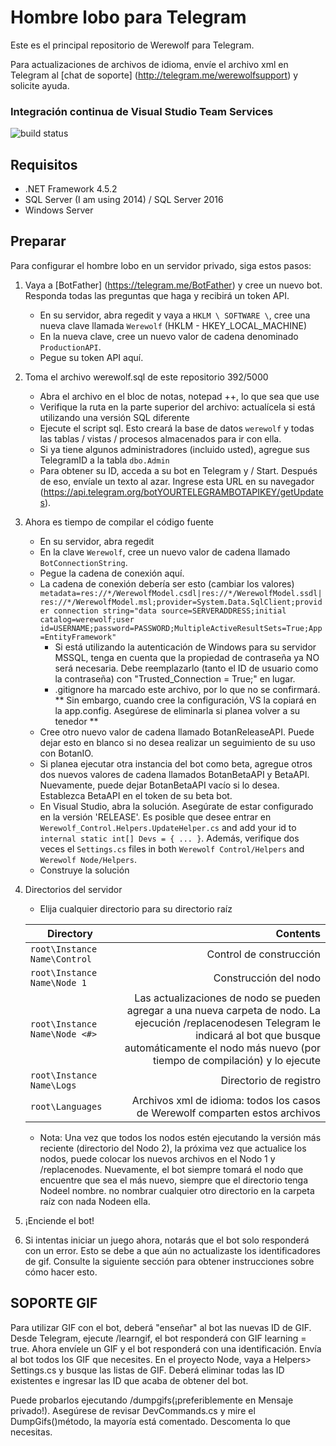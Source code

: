 # Hombre lobo para Telegram

Este es el principal repositorio de Werewolf para Telegram.

Para actualizaciones de archivos de idioma, envíe el archivo xml en Telegram al [chat de soporte] (http://telegram.me/werewolfsupport) y solicite ayuda.

### Integración continua de Visual Studio Team Services	
![build status](https://parabola949.visualstudio.com/_apis/public/build/definitions/c0505bb4-b972-452b-88be-acdc00501797/2/badge)

## Requisitos
* .NET Framework 4.5.2
* SQL Server (I am using 2014) / SQL Server 2016
* Windows Server

## Preparar

Para configurar el hombre lobo en un servidor privado, siga estos pasos:

1. Vaya a [BotFather] (https://telegram.me/BotFather) y cree un nuevo bot. Responda todas las preguntas que haga y recibirá un token API.
    * En su servidor, abra regedit y vaya a `HKLM \ SOFTWARE \`, cree una nueva clave llamada `Werewolf` (HKLM - HKEY_LOCAL_MACHINE)
    * En la nueva clave, cree un nuevo valor de cadena denominado `ProductionAPI`.
    * Pegue su token API aquí.
    
2. Toma el archivo werewolf.sql de este repositorio
392/5000
    * Abra el archivo en el bloc de notas, notepad ++, lo que sea que use
    * Verifique la ruta en la parte superior del archivo: actualícela si está utilizando una versión SQL diferente
    * Ejecute el script sql. Esto creará la base de datos `werewolf` y todas las tablas / vistas / procesos almacenados para ir con ella.
    * Si ya tiene algunos administradores (incluido usted), agregue sus TelegramID a la tabla `dbo.Admin`		
    * Para obtener su ID, acceda a su bot en Telegram y / Start. Después de eso, envíale un texto al azar. Ingrese esta URL en su navegador (https://api.telegram.org/botYOURTELEGRAMBOTAPIKEY/getUpdates).
    
3. Ahora es tiempo de compilar el código fuente
    * En su servidor, abra regedit
    * En la clave `Werewolf`, cree un nuevo valor de cadena llamado` BotConnectionString`.
    * Pegue la cadena de conexión aquí.
    * La cadena de conexión debería ser esto (cambiar los valores)
`metadata=res://*/WerewolfModel.csdl|res://*/WerewolfModel.ssdl|res://*/WerewolfModel.msl;provider=System.Data.SqlClient;provider connection string="data source=SERVERADDRESS;initial catalog=werewolf;user id=USERNAME;password=PASSWORD;MultipleActiveResultSets=True;App=EntityFramework"`
      * Si está utilizando la autenticación de Windows para su servidor MSSQL, tenga en cuenta que la propiedad de contraseña ya NO será necesaria. Debe reemplazarlo (tanto el ID de usuario como la contraseña) con "Trusted_Connection = True;" en lugar.
      * .gitignore ha marcado este archivo, por lo que no se confirmará. ** Sin embargo, cuando cree la configuración, VS la copiará en la app.config. Asegúrese de eliminarla si planea volver a su tenedor **
   * Cree otro nuevo valor de cadena llamado BotanReleaseAPI. Puede dejar esto en blanco si no desea realizar un seguimiento de su uso con BotanIO.
   * Si planea ejecutar otra instancia del bot como beta, agregue otros dos nuevos valores de cadena llamados BotanBetaAPI y BetaAPI. Nuevamente, puede dejar BotanBetaAPI vacío si lo desea. Establezca BetaAPI en el token de su beta bot.
   * En Visual Studio, abra la solución. Asegúrate de estar configurado en la versión 'RELEASE'. Es posible que desee entrar en
   `Werewolf_Control.Helpers.UpdateHelper.cs` and add your id to `internal static int[] Devs = { ... }`. Además, verifique dos veces el
 `Settings.cs` files in both `Werewolf Control/Helpers` and `Werewolf Node/Helpers`.
   * Construye la solución
   
4. Directorios del servidor
   * Elija cualquier directorio para su directorio raíz

   | Directory | Contents |
   |-----------|---------:|
   |`root\Instance Name\Control`|Control de construcción|
   |`root\Instance Name\Node 1`|Construcción del nodo|
   |`root\Instance Name\Node <#>`|Las actualizaciones de nodo se pueden agregar a una nueva carpeta de nodo. La ejecución /replacenodesen Telegram le indicará al bot que busque automáticamente el nodo más nuevo (por tiempo de compilación) y lo ejecute|
   |`root\Instance Name\Logs`|Directorio de registro|
   |`root\Languages`|Archivos xml de idioma: todos los casos de Werewolf comparten estos archivos|

   * Nota: Una vez que todos los nodos estén ejecutando la versión más reciente (directorio del Nodo 2), la próxima vez que actualice los nodos, puede colocar los nuevos archivos en el Nodo 1 y /replacenodes. Nuevamente, el bot siempre tomará el nodo que encuentre que sea el más nuevo, siempre que el directorio tenga Nodeel nombre. no nombrar cualquier otro directorio en la carpeta raíz con nada Nodeen ella.
5. ¡Enciende el bot!
6. Si intentas iniciar un juego ahora, notarás que el bot solo responderá con un error. Esto se debe a que aún no actualizaste los identificadores de gif. Consulte la siguiente sección para obtener instrucciones sobre cómo hacer esto.

## SOPORTE GIF
Para utilizar GIF con el bot, deberá "enseñar" al bot las nuevas ID de GIF. Desde Telegram, ejecute /learngif, el bot responderá con GIF learning = true. Ahora envíele un GIF y el bot responderá con una identificación. Envía al bot todos los GIF que necesites. En el proyecto Node, vaya a Helpers> Settings.cs y busque las listas de GIF. Deberá eliminar todas las ID existentes e ingresar las ID que acaba de obtener del bot.

Puede probarlos ejecutando /dumpgifs(¡preferiblemente en Mensaje privado!). Asegúrese de revisar DevCommands.cs y mire el DumpGifs()método, la mayoría está comentado. Descomenta lo que necesitas.
